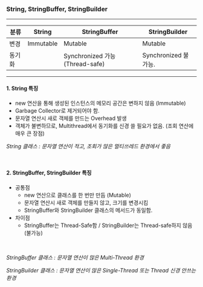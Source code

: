 ### String, StringBuffer, StringBuilder

----

| 분류   | String    | StringBuffer                    | StringBuilder        |
| ------ | --------- | ------------------------------- | -------------------- |
| 변경   | Immutable | Mutable                         | Mutable              |
| 동기화 |           | Synchronized 가능 (Thread-safe) | Synchronized 불가능. |

---

#### 1. String 특징

* new 연산을 통해 생성된 인스턴스의 메모리 공간은 변하지 않음 (Immutable)
* Garbage Collector로 제거되어야 함.
* 문자열 연산시 새로 객체를 만드는 Overhead 발생
* 객체가 불변하므로, Multithread에서 동기화를 신경 쓸 필요가 없음. (조회 연산에 매우 큰 장점)

*String 클래스 : 문자열 연산이 적고, 조회가 많은 멀티쓰레드 환경에서 좋음*

<br>

#### 2. StringBuffer, StringBuilder 특징

- 공통점
  - new 연산으로 클래스를 한 번만 만듬 (Mutable)
  - 문자열 연산시 새로 객체를 만들지 않고, 크기를 변경시킴
  - StringBuffer와  StringBuilder 클래스의 메서드가 동일함.
- 차이점
  - StringBuffer는 Thread-Safe함 / StringBuilder는 Thread-safe하지 않음 (불가능)
  
 <br>

*StringBuffer 클래스 : 문자열 연산이 많은 Multi-Thread 환경*

*StringBuilder 클래스 : 문자열 연산이 많은 Single-Thread 또는 Thread 신경 안쓰는 환경*
